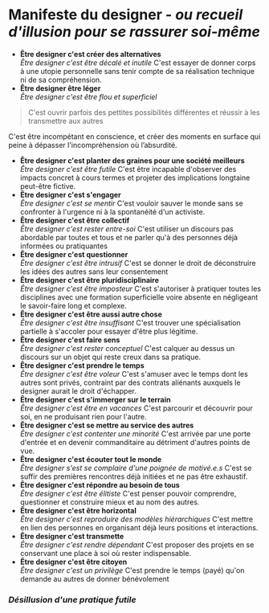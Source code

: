 # **Manifeste du designer** - *ou recueil d'illusion pour se rassurer soi-même*

* **Être designer c'est créer des alternatives** <br> *Être designer c'est être décalé et inutile*
C'est essayer de donner corps à une utopie personnelle sans tenir compte de sa réalisation technique ni de sa compréhension.
* **Être designer être léger** <br> *Être designer c'est être flou et superficiel*

> C'est ouvrir parfois des pettites possibilités différentes et réussir à les transmettre aux autres

C'est être incompétant en conscience, et créer des moments en surface qui peine à dépasser l'incompréhension où l’absurdité.
* **Être designer c'est planter des graines pour une société meilleurs** <br> *Être designer c'est être futile*
C'est être incapable d'observer des impacts concret à cours termes et projeter des implications longtaine peut-être fictive.
* **Être designer c'est s'engager** <br> *Être designer c'est se mentir*
C'est vouloir sauver le monde sans se confronter à l'urgence ni à la spontanéité d'un activiste.
* **Être designer c'est être collectif** <br> *Être designer c'est rester entre-soi*
C'est utiliser un discours pas abordable par toutes et tous et ne parler qu'à des personnes déjà informées ou pratiquantes
* **Être designer c'est questionner** <br> *Être designer c'est être intrusif*
C'est se donner le droit de déconstruire les idées des autres sans leur consentement
* **Être designer c'est être pluridisciplinaire** <br> *Être designer c'est être imposteur*
C'est s'autoriser à pratiquer toutes les disciplines avec une formation superficielle voire absente en négligeant le savoir-faire long et complexe.
* **Être designer c'est être aussi autre chose** <br> *Être designer c'est être insuffisant*
C'est trouver une spécialisation partielle à s'accoler pour essayer d'être plus légitime.
* **Être designer c'est faire sens** <br> *Être designer c'est rester conceptuel*
C'est calquer au dessus un discours sur un objet qui reste creux dans sa pratique.
* **Être designer c'est prendre le temps** <br> *Être designer c'est être voleur*
C'est s'amuser avec le temps dont les autres sont privés, contraint par des contrats aliénants auxquels le designer aurait le droit d'échapper.
* **Être designer c'est s'immerger sur le terrain** <br> *Être designer c'est être en vacances*
C'est parcourir et découvrir pour soi, en ne produisant rien pour l'autre.
* **Être designer c'est se mettre au service des autres** <br> *Être designer c'est contenter une minorité*
C'est arrivée par une porte d'entrée et en devenir commanditaire au détriment d'autres points de vue.
* **Être designer c'est écouter tout le monde** <br> *Être designer s'est se complaire d'une poignée de motivé.e.s*
C'est se suffir des premières rencontres déjà initiées et ne pas être exhaustif.
* **Être designer c'est  répondre au besoin de tous** <br> *Être designer c'est être élitiste*
C'est penser pouvoir comprendre, questionner et construire mieux et au nom des autres.
* **Être designer c'est être horizontal** <br> *Être designer c'est reproduire des modèles hiérarchiques*
C'est mettre en lien des personnes en organisant déjà leurs positions et interactions.  
* **Être designer c'est transmette** <br> *Être designer c'est rendre dépendant*
C'est proposer des projets en se conservant une place à soi où rester indispensable.
* **Être designer c'est être citoyen** <br> *Être designer c'est un privilège*
C'est prendre le temps (payé) qu'on demande au autres de donner bénévolement

### *Désillusion d'une pratique futile*
